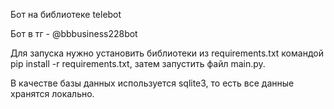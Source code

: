 Бот на библиотеке telebot

Бот в тг - @bbbusiness228bot

Для запуска нужно установить библиотеки из requirements.txt командой pip install -r requirements.txt, затем запустить файл main.py.

В качестве базы данных используется sqlite3, то есть все данные хранятся локально.
